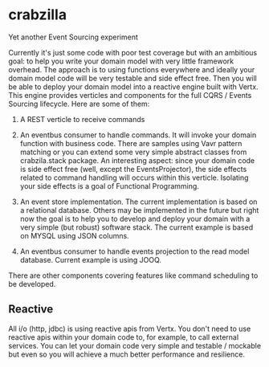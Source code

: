 # crabzilla 

Yet another Event Sourcing experiment

Currently it's just some code with poor test coverage but with an ambitious goal: to help you write your domain model with very little framework overhead. The approach is to using functions everywhere and ideally your domain model code will be very testable and side effect free. Then you will be able to deploy your domain model into a reactive engine built with Vertx. This engine provides verticles and components for the full CQRS / Events Sourcing lifecycle. Here are some of them:  

1. A REST verticle to receive commands 

2. An eventbus consumer to handle commands. It will invoke your domain function with business code. There are samples using Vavr pattern matching or you can extend some very simple abstract classes from crabzila.stack package. An interesting aspect: since your domain code is side effect free (well, except the EventsProjector), the side effects related to command handling will occurs within this verticle. Isolating your side effects is a goal of Functional  Programming.   

3. An event store implementation. The current implementation is based on a relational database. Others may be implemented in the future but right now the goal is to help you to develop and deploy your domain with a very simple (but robust) software stack. The current example is based on MYSQL using JSON columns. 

4. An eventbus consumer to handle events projection to the read model database. Current example is using JOOQ.

There are other components covering features like command scheduling to be developed. 

## Reactive

All i/o (http, jdbc) is using reactive apis from Vertx. You don't need to use reactive apis within your domain code to, for example, to call external services. You can let your domain code very simple and testable / mockable but even so you will achieve a much better performance and resilience. 

